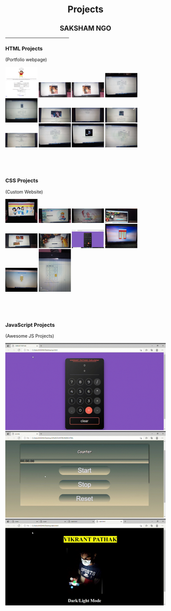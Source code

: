 <h1 align="center"><b>Projects</b></h1>

<h2 align="center"><b>SAKSHAM NGO</b></h2>
<hr width="200px">

<h3>HTML Projects</h3>
<p>(Portfolio webpage)</p>
    <img src="html-projects/practice-portfolio-html.png" width=20%>
    <img src="html-projects/2.jpg" width=20%>
    <img src="html-projects/2.jpg" width=20%>
    <img src="html-projects/11.jpg" width=20%>
    <img src="html-projects/3.jpg" width=20%>
    <img src="html-projects/4.jpg" width=20%>
    <img src="html-projects/5.jpg" width=20%>
    <img src="html-projects/6.jpg" width=20%>
    <img src="html-projects/7.jpg" width=20%>
    <img src="html-projects/8.jpg" width=20%>
    <img src="html-projects/9.jpg" width=20%>
    <img src="html-projects/10.jpg" width=20%>
    <br>
    <br>
    <br>
    <br>
    <br>

<h3>CSS Projects</h3>
<p>(Custom Website)</p>
    <img src="css-project/1.jpg" width=20%>
    <img src="css-project/2.jpg" width=20%>
    <img src="css-project/4.jpg" width=20%>
    <img src="css-project/6.jpg" width=20%>
    <img src="css-project/7.jpg" width=20%>
    <img src="css-project/8.jpg" width=20%>
    <img src="css-project/9.png" width=20%>
    <img src="css-project/12.jpg" width=20%>
    <img src="css-project/11.jpg" width=20%>
    <img src="css-project/10.jpg" width=20%>
    <br>
    <br>
    <br>
    <br>
    <br>

<h3>JavaScript Projects</h3>
<p>(Awesome JS Projects)</p>
    <img src="project-video/video-01.gif">
    <img src="project-video/video-02.gif">
    <img src="project-video/video-03.gif">
    <br>
    <br>
    <br>
    <br>
    <br>
    

